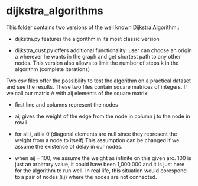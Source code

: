 # dijkstra_algorithms

This folder contains two versions of the well known Dijkstra Algorithm::

- dijkstra.py features the algorithm in its most classic version

- dijkstra_cust.py offers additional functionality: user can choose an origin a wherever he wants in the graph and get shortest path to any other nodes. This version also allows to limit the number of steps k in the algorithm (complete iterations)

Two csv files offer the possibility to test the algorithm on a practical dataset and see the results. These two files contain square matrices of integers. If we call our matrix A with aij elements of the square matrix:

- first line and columns represent the nodes

- aij gives the weight of the edge from the node in column j to the node in row i

- for all i, aii = 0 (diagonal elements are null since they represent the weight from a node to itself) This assumption can be changed if we assume the existence of delay in our nodes.

- when aij = 100, we assume the weight as infinite on this given arc. 100 is just an arbitrary value, it could have been 1,000,000 and it is just here for the algorithm to run well. In real life, this situation would corespond to a pair of nodes (i,j) where the nodes are not connected. 
